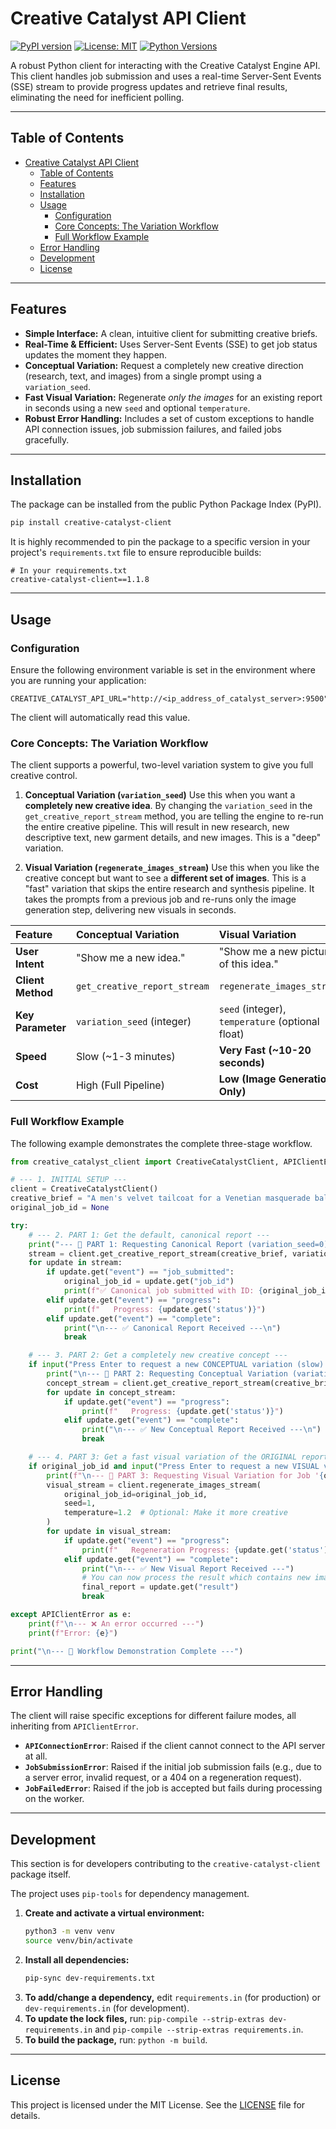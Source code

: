# Creative Catalyst API Client

[![PyPI version](https://img.shields.io/pypi/v/creative-catalyst-client.svg)](https://pypi.org/project/creative-catalyst-client/)
[![License: MIT](https://img.shields.io/badge/License-MIT-yellow.svg)](LICENSE)
[![Python Versions](https://img.shields.io/pypi/pyversions/creative-catalyst-client.svg)](https://pypi.org/project/creative-catalyst-client/)

A robust Python client for interacting with the Creative Catalyst Engine API. This client handles job submission and uses a real-time Server-Sent Events (SSE) stream to provide progress updates and retrieve final results, eliminating the need for inefficient polling.

---

## Table of Contents

- [Creative Catalyst API Client](#creative-catalyst-api-client)
  - [Table of Contents](#table-of-contents)
  - [Features](#features)
  - [Installation](#installation)
  - [Usage](#usage)
    - [Configuration](#configuration)
    - [Core Concepts: The Variation Workflow](#core-concepts-the-variation-workflow)
    - [Full Workflow Example](#full-workflow-example)
  - [Error Handling](#error-handling)
  - [Development](#development)
  - [License](#license)

---

## Features

-   **Simple Interface:** A clean, intuitive client for submitting creative briefs.
-   **Real-Time & Efficient:** Uses Server-Sent Events (SSE) to get job status updates the moment they happen.
-   **Conceptual Variation:** Request a completely new creative direction (research, text, and images) from a single prompt using a `variation_seed`.
-   **Fast Visual Variation:** Regenerate *only the images* for an existing report in seconds using a new `seed` and optional `temperature`.
-   **Robust Error Handling:** Includes a set of custom exceptions to handle API connection issues, job submission failures, and failed jobs gracefully.

---

## Installation

The package can be installed from the public Python Package Index (PyPI).

```bash
pip install creative-catalyst-client
```

It is highly recommended to pin the package to a specific version in your project's `requirements.txt` file to ensure reproducible builds:

```
# In your requirements.txt
creative-catalyst-client==1.1.8
```

---

## Usage

### Configuration

Ensure the following environment variable is set in the environment where you are running your application:

```
CREATIVE_CATALYST_API_URL="http://<ip_address_of_catalyst_server>:9500"
```

The client will automatically read this value.

### Core Concepts: The Variation Workflow

The client supports a powerful, two-level variation system to give you full creative control.

1.  **Conceptual Variation (`variation_seed`)**
    Use this when you want a **completely new creative idea**. By changing the `variation_seed` in the `get_creative_report_stream` method, you are telling the engine to re-run the entire creative pipeline. This will result in new research, new descriptive text, new garment details, and new images. This is a "deep" variation.

2.  **Visual Variation (`regenerate_images_stream`)**
    Use this when you like the creative concept but want to see a **different set of images**. This is a "fast" variation that skips the entire research and synthesis pipeline. It takes the prompts from a previous job and re-runs only the image generation step, delivering new visuals in seconds.

| Feature           | Conceptual Variation         | Visual Variation                                 |
| :---------------- | :--------------------------- | :----------------------------------------------- |
| **User Intent**   | "Show me a new idea."        | "Show me a new picture of this idea."            |
| **Client Method** | `get_creative_report_stream` | `regenerate_images_stream`                       |
| **Key Parameter** | `variation_seed` (integer)   | `seed` (integer), `temperature` (optional float) |
| **Speed**         | Slow (~1-3 minutes)          | **Very Fast (~10-20 seconds)**                   |
| **Cost**          | High (Full Pipeline)         | **Low (Image Generation Only)**                  |

### Full Workflow Example

The following example demonstrates the complete three-stage workflow.

```python
from creative_catalyst_client import CreativeCatalystClient, APIClientError

# --- 1. INITIAL SETUP ---
client = CreativeCatalystClient()
creative_brief = "A men's velvet tailcoat for a Venetian masquerade ball set in the Baroque era."
original_job_id = None

try:
    # --- 2. PART 1: Get the default, canonical report ---
    print("--- 🚀 PART 1: Requesting Canonical Report (variation_seed=0) ---")
    stream = client.get_creative_report_stream(creative_brief, variation_seed=0)
    for update in stream:
        if update.get("event") == "job_submitted":
            original_job_id = update.get("job_id")
            print(f"✅ Canonical job submitted with ID: {original_job_id}")
        elif update.get("event") == "progress":
            print(f"   Progress: {update.get('status')}")
        elif update.get("event") == "complete":
            print("\n--- ✅ Canonical Report Received ---\n")
            break

    # --- 3. PART 2: Get a completely new creative concept ---
    if input("Press Enter to request a new CONCEPTUAL variation (slow)..."):
        print("\n--- 🚀 PART 2: Requesting Conceptual Variation (variation_seed=1) ---")
        concept_stream = client.get_creative_report_stream(creative_brief, variation_seed=1)
        for update in concept_stream:
            if update.get("event") == "progress":
                print(f"   Progress: {update.get('status')}")
            elif update.get("event") == "complete":
                print("\n--- ✅ New Conceptual Report Received ---\n")
                break

    # --- 4. PART 3: Get a fast visual variation of the ORIGINAL report ---
    if original_job_id and input("Press Enter to request a new VISUAL variation (fast)..."):
        print(f"\n--- 🚀 PART 3: Requesting Visual Variation for Job '{original_job_id}' ---")
        visual_stream = client.regenerate_images_stream(
            original_job_id=original_job_id,
            seed=1,
            temperature=1.2  # Optional: Make it more creative
        )
        for update in visual_stream:
            if update.get("event") == "progress":
                print(f"   Regeneration Progress: {update.get('status')}")
            elif update.get("event") == "complete":
                print("\n--- ✅ New Visual Report Received ---")
                # You can now process the result which contains new image URLs
                final_report = update.get("result")
                break

except APIClientError as e:
    print(f"\n--- ❌ An error occurred ---")
    print(f"Error: {e}")

print("\n--- 🎉 Workflow Demonstration Complete ---")
```

---

## Error Handling

The client will raise specific exceptions for different failure modes, all inheriting from `APIClientError`.

-   **`APIConnectionError`**: Raised if the client cannot connect to the API server at all.
-   **`JobSubmissionError`**: Raised if the initial job submission fails (e.g., due to a server error, invalid request, or a 404 on a regeneration request).
-   **`JobFailedError`**: Raised if the job is accepted but fails during processing on the worker.

---

## Development

This section is for developers contributing to the `creative-catalyst-client` package itself.

The project uses `pip-tools` for dependency management.

1.  **Create and activate a virtual environment:**
    ```bash
    python3 -m venv venv
    source venv/bin/activate
    ```
2.  **Install all dependencies:**
    ```bash
    pip-sync dev-requirements.txt
    ```
3.  **To add/change a dependency,** edit `requirements.in` (for production) or `dev-requirements.in` (for development).
4.  **To update the lock files,** run: `pip-compile --strip-extras dev-requirements.in` and `pip-compile --strip-extras requirements.in`.
5.  **To build the package,** run: `python -m build`.

---

## License

This project is licensed under the MIT License. See the [LICENSE](LICENSE) file for details.